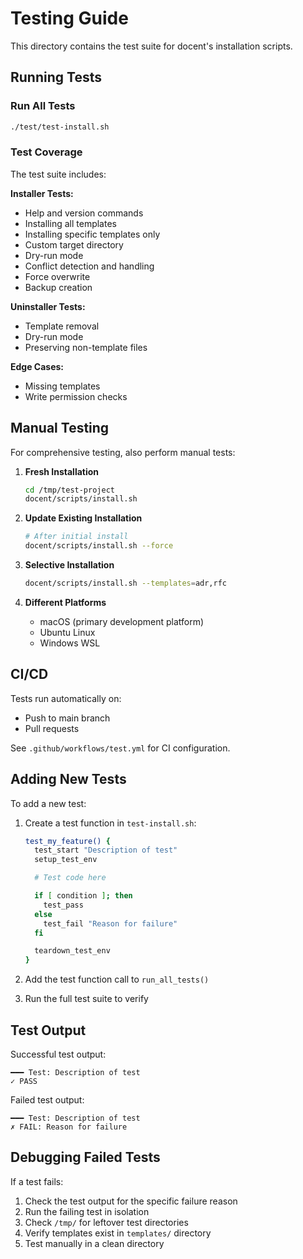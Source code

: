 # Testing Guide

This directory contains the test suite for docent's installation scripts.

## Running Tests

### Run All Tests

```bash
./test/test-install.sh
```

### Test Coverage

The test suite includes:

**Installer Tests:**

- Help and version commands
- Installing all templates
- Installing specific templates only
- Custom target directory
- Dry-run mode
- Conflict detection and handling
- Force overwrite
- Backup creation

**Uninstaller Tests:**

- Template removal
- Dry-run mode
- Preserving non-template files

**Edge Cases:**

- Missing templates
- Write permission checks

## Manual Testing

For comprehensive testing, also perform manual tests:

1. **Fresh Installation**

   ```bash
   cd /tmp/test-project
   docent/scripts/install.sh
   ```

2. **Update Existing Installation**

   ```bash
   # After initial install
   docent/scripts/install.sh --force
   ```

3. **Selective Installation**

   ```bash
   docent/scripts/install.sh --templates=adr,rfc
   ```

4. **Different Platforms**
   - macOS (primary development platform)
   - Ubuntu Linux
   - Windows WSL

## CI/CD

Tests run automatically on:

- Push to main branch
- Pull requests

See `.github/workflows/test.yml` for CI configuration.

## Adding New Tests

To add a new test:

1. Create a test function in `test-install.sh`:

   ```bash
   test_my_feature() {
     test_start "Description of test"
     setup_test_env

     # Test code here

     if [ condition ]; then
       test_pass
     else
       test_fail "Reason for failure"
     fi

     teardown_test_env
   }
   ```

2. Add the test function call to `run_all_tests()`

3. Run the full test suite to verify

## Test Output

Successful test output:

```
━━━ Test: Description of test
✓ PASS
```

Failed test output:

```
━━━ Test: Description of test
✗ FAIL: Reason for failure
```

## Debugging Failed Tests

If a test fails:

1. Check the test output for the specific failure reason
2. Run the failing test in isolation
3. Check `/tmp/` for leftover test directories
4. Verify templates exist in `templates/` directory
5. Test manually in a clean directory
